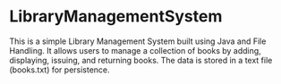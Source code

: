 # LibraryManagementSystem
This is a simple Library Management System built using Java and File Handling. It allows users to manage a collection of books by adding, displaying, issuing, and returning books. The data is stored in a text file (books.txt) for persistence.

